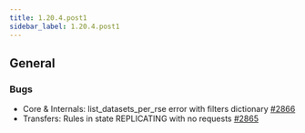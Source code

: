 ```yaml
---
title: 1.20.4.post1
sidebar_label: 1.20.4.post1
---
```


## General

### Bugs

- Core & Internals: list_datasets_per_rse error with filters dictionary [#2866](https://github.com/rucio/rucio/issues/2866)
- Transfers: Rules in state REPLICATING with no requests [#2865](https://github.com/rucio/rucio/issues/2865)
